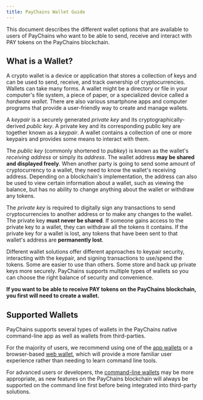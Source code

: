 ```yaml
---
title: PayChains Wallet Guide
---
```


This document describes the different wallet options that are available to users
of PayChains who want to be able to send, receive and interact with
PAY tokens on the PayChains blockchain.

## What is a Wallet?

A crypto wallet is a device or application that stores a collection of keys and
can be used to send, receive,
and track ownership of cryptocurrencies. Wallets can take many forms.
A wallet might be a directory or file in your computer's file system,
a piece of paper, or a specialized device called a _hardware wallet_.
There are also various smartphone apps and computer programs
that provide a user-friendly way to create and manage wallets.

A _keypair_ is a securely generated _private key_ and its
cryptographically-derived _public key_. A private key and its corresponding
public key are together known as a _keypair_.
A wallet contains a collection of one or more keypairs and provides some means
to interact with them.

The _public key_ (commonly shortened to _pubkey_) is known as the wallet's
_receiving address_ or simply its _address_. The wallet address **may be shared
and displayed freely**. When another party is going to send some amount of
cryptocurrency to a wallet, they need to know the wallet's receiving address.
Depending on a blockchain's implementation, the address can also be used to view
certain information about a wallet, such as viewing the balance,
but has no ability to change anything about the wallet or withdraw any tokens.

The _private key_ is required to digitally sign any transactions to send
cryptocurrencies to another address or to make any changes to the wallet.
The private key **must never be shared**. If someone gains access to the
private key to a wallet, they can withdraw all the tokens it contains.
If the private key for a wallet is lost, any tokens that have been sent
to that wallet's address are **permanently lost**.

Different wallet solutions offer different approaches to keypair security,
interacting with the keypair, and signing transactions to use/spend the tokens.
Some are easier to use than others.
Some store and back up private keys more securely.
PayChains supports multiple types of wallets so you can choose the right balance
of security and convenience.

**If you want to be able to receive PAY tokens on the PayChains blockchain,
you first will need to create a wallet.**

## Supported Wallets

PayChains supports several types of wallets in the PayChains native
command-line app as well as wallets from third-parties.

For the majority of users, we recommend using one of the
[app wallets](wallet-guide/apps.md) or a browser-based
[web wallet](wallet-guide/web-wallets.md), which will provide a more familiar
user experience rather than needing to learn command line tools.

For advanced users or developers, the [command-line wallets](wallet-guide/cli.md)
may be more appropriate, as new features on the PayChains blockchain will always be
supported on the command line first before being integrated into third-party
solutions.

